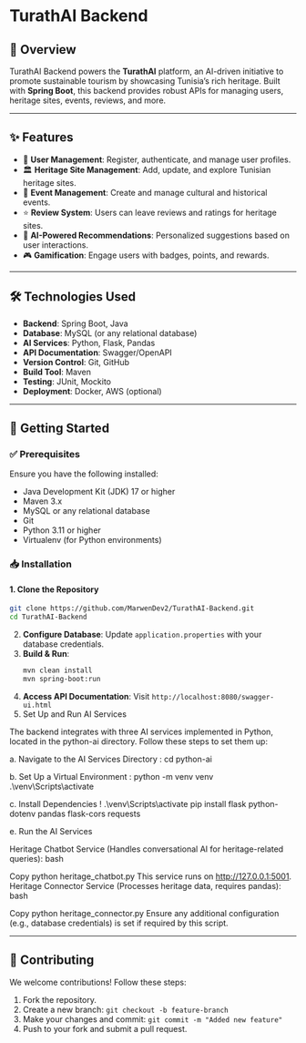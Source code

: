 # TurathAI Backend

## 🚀 Overview
TurathAI Backend powers the **TurathAI** platform, an AI-driven initiative to promote sustainable tourism by showcasing Tunisia’s rich heritage. Built with **Spring Boot**, this backend provides robust APIs for managing users, heritage sites, events, reviews, and more.

---

## ✨ Features
- 🔹 **User Management**: Register, authenticate, and manage user profiles.
- 🏛 **Heritage Site Management**: Add, update, and explore Tunisian heritage sites.
- 🎉 **Event Management**: Create and manage cultural and historical events.
- ⭐ **Review System**: Users can leave reviews and ratings for heritage sites.
- 🤖 **AI-Powered Recommendations**: Personalized suggestions based on user interactions.
- 🎮 **Gamification**: Engage users with badges, points, and rewards.

---

## 🛠 Technologies Used
- **Backend**: Spring Boot, Java
- **Database**: MySQL (or any relational database)
- **AI Services**: Python, Flask, Pandas
- **API Documentation**: Swagger/OpenAPI
- **Version Control**: Git, GitHub
- **Build Tool**: Maven
- **Testing**: JUnit, Mockito
- **Deployment**: Docker, AWS (optional)

---

## 🚀 Getting Started

### ✅ Prerequisites
Ensure you have the following installed:
- Java Development Kit (JDK) 17 or higher
- Maven 3.x
- MySQL or any relational database
- Git
- Python 3.11 or higher
- Virtualenv (for Python environments)

### 📥 Installation

#### 1. Clone the Repository
```bash
git clone https://github.com/MarwenDev2/TurathAI-Backend.git
cd TurathAI-Backend
   ```
2. **Configure Database**: Update `application.properties` with your database credentials.
3. **Build & Run**:
   ```bash
   mvn clean install
   mvn spring-boot:run
   ```
4. **Access API Documentation**: Visit `http://localhost:8080/swagger-ui.html`
5. Set Up and Run AI Services

The backend integrates with three AI services implemented in Python, located in the python-ai directory. Follow these steps to set them up:

a. Navigate to the AI Services Directory :
cd python-ai

b. Set Up a Virtual Environment :
python -m venv venv
.\venv\Scripts\activate

c. Install Dependencies !
.\venv\Scripts\activate
pip install flask python-dotenv pandas flask-cors requests

e. Run the AI Services

Heritage Chatbot Service (Handles conversational AI for heritage-related queries):
bash

Copy
python heritage_chatbot.py
This service runs on http://127.0.0.1:5001.
Heritage Connector Service (Processes heritage data, requires pandas):
bash

Copy
python heritage_connector.py
Ensure any additional configuration (e.g., database credentials) is set if required by this script.

---

## 📌 Contributing
We welcome contributions! Follow these steps:
1. Fork the repository.
2. Create a new branch: `git checkout -b feature-branch`
3. Make your changes and commit: `git commit -m "Added new feature"`
4. Push to your fork and submit a pull request.
